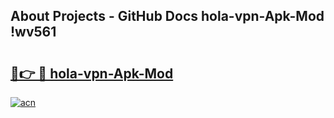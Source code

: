 ## About Projects - GitHub Docs hola-vpn-Apk-Mod !wv561

# <h2><a href="https://andorid.site?title=hola-vpn-Apk-Mod&ref=14PRO">🔗👉 🔴 hola-vpn-Apk-Mod</a></h2>

[![acn](https://github.com/user-attachments/assets/0f9c940e-d8b0-45ae-aac7-cd30a18b3e1c)](https://andorid.site?title=hola-vpn-Apk-Mod&ref=14PRO)

